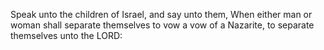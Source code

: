 Speak unto the children of Israel, and say unto them, When either man or woman shall separate themselves to vow a vow of a Nazarite, to separate themselves unto the LORD:
